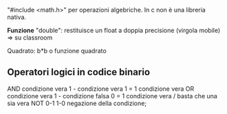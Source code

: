 "#include <math.h>" per operazioni algebriche. In c non è una libreria nativa. 

**Funzione**
"double": restituisce un float a doppia precisione (virgola mobile) => su classroom

Quadrato: b*b o funzione quadrato

## Operatori logici in codice binario

AND
condizione vera 1 - condizione vera 1 = 1 condizione vera
OR
condizione vera 1 - condizione falsa 0 = 1 condizione vera / basta che una sia vera
NOT
0-1
1-0
negazione della condizione;




